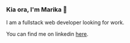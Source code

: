 
  ### Kia ora, I'm Marika 👋

I am a fullstack web developer looking for work.  

You can find me on linkedin [here](https://www.linkedin.com/in/marika-fiolitakis/).



<!--
**marika-jane/marika-jane** is a ✨ _special_ ✨ repository because its `README.md` (this file) appears on your GitHub profile.

Here are some ideas to get you started:

- 🔭 I’m currently working on ...
- 🌱 I’m currently learning ...
- 👯 I’m looking to collaborate on ...
- 🤔 I’m looking for help with ...
- 💬 Ask me about ...
- 📫 How to reach me: ...
- 😄 Pronouns: ...
- ⚡ Fun fact: ...
-->
